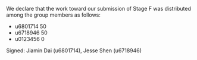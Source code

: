 We declare that the work toward our submission of Stage F was distributed among the group members as follows:

* u6801714 50
* u6718946 50
* u0123456 0

Signed: Jiamin Dai (u6801714), Jesse Shen (u6718946)

